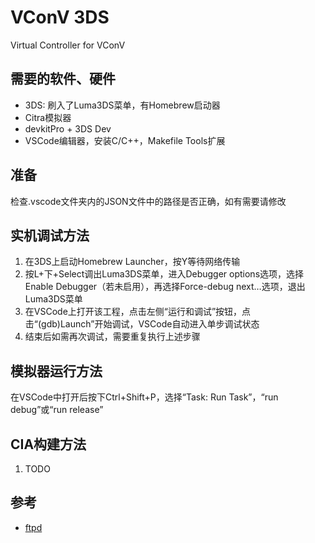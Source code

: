 # VConV 3DS
Virtual Controller for VConV

## 需要的软件、硬件
* 3DS: 刷入了Luma3DS菜单，有Homebrew启动器
* Citra模拟器
* devkitPro + 3DS Dev
* VSCode编辑器，安装C/C++，Makefile Tools扩展

## 准备
检查.vscode文件夹内的JSON文件中的路径是否正确，如有需要请修改

## 实机调试方法
1. 在3DS上启动Homebrew Launcher，按Y等待网络传输
2. 按L+下+Select调出Luma3DS菜单，进入Debugger options选项，选择Enable Debugger（若未启用），再选择Force-debug next…选项，退出Luma3DS菜单
3. 在VSCode上打开该工程，点击左侧“运行和调试”按钮，点击“(gdb)Launch”开始调试，VSCode自动进入单步调试状态
4. 结束后如需再次调试，需要重复执行上述步骤

## 模拟器运行方法
在VSCode中打开后按下Ctrl+Shift+P，选择“Task: Run Task”，“run debug”或“run release”

## CIA构建方法
1. TODO

## 参考
* [ftpd](https://github.com/mtheall/ftpd)
